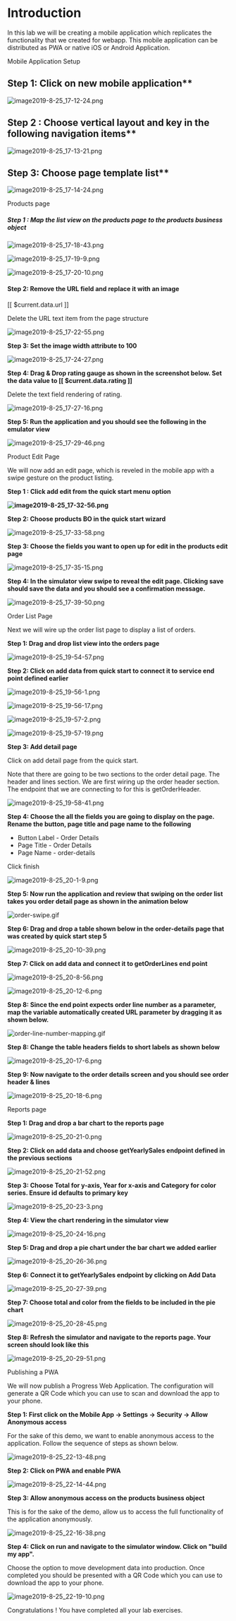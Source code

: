 # Introduction

In this lab we will be creating a mobile application which replicates the functionality that we created for webapp. This mobile application can be distributed as PWA or native iOS or Android Application.

Mobile Application Setup

## Step 1: Click on new mobile application**

![image2019-8-25_17-12-24.png](assets/image2019-8-25_17-12-24-7290694.png)

## Step 2 : Choose vertical layout and key in the following navigation items**

![image2019-8-25_17-13-21.png](assets/image2019-8-25_17-13-21-7290694.png)

## Step 3: Choose page template list**

![image2019-8-25_17-14-24.png](assets/image2019-8-25_17-14-24-7290694.png)

Products page 

##### Step 1 : Map the list view on the products page to the products business object


![image2019-8-25_17-18-43.png](assets/image2019-8-25_17-18-43-7290694.png)

![image2019-8-25_17-19-9.png](assets/image2019-8-25_17-19-9-7290694.png)

![image2019-8-25_17-20-10.png](assets/image2019-8-25_17-20-10-7290694.png)

#### Step 2: Remove the URL field and replace it with an image

[[ $current.data.url ]]

Delete the URL text item from the page structure

![image2019-8-25_17-22-55.png](assets/image2019-8-25_17-22-55-7290694.png)

**Step 3: Set the image width attribute to 100**

![image2019-8-25_17-24-27.png](assets/image2019-8-25_17-24-27-7290694.png)

**Step 4: Drag & Drop rating gauge as shown in the screenshot below. Set the data value to [[ $current.data.rating ]]**

Delete the text field rendering of rating.

![image2019-8-25_17-27-16.png](assets/image2019-8-25_17-27-16-7290694.png)

**Step 5: Run the application and you should see the following in the emulator view**

![image2019-8-25_17-29-46.png](assets/image2019-8-25_17-29-46-7290694.png)

Product Edit Page

We will now add an edit page, which is reveled in the mobile app with a swipe gesture on the product listing.

**Step 1 : Click add edit from the quick start menu option**

**![image2019-8-25_17-32-56.png](assets/image2019-8-25_17-32-56-7290694.png)**

**Step 2: Choose products BO in the quick start wizard**

![image2019-8-25_17-33-58.png](assets/image2019-8-25_17-33-58-7290694.png)

**Step 3: Choose the fields you want to open up for edit in the products edit page**

![image2019-8-25_17-35-15.png](assets/image2019-8-25_17-35-15-7290694.png)

**Step 4: In the simulator view swipe to reveal the edit page. Clicking save should save the data and you should see a confirmation message.**

![image2019-8-25_17-39-50.png](assets/image2019-8-25_17-39-50-7290694.png)

Order List Page

Next we will wire up the order list page to display a list of orders.

**Step 1: Drag and drop list view into the orders page**

![image2019-8-25_19-54-57.png](assets/image2019-8-25_19-54-57-7290694.png)

**Step 2: Click on add data from quick start to connect it to service end point defined earlier**

![image2019-8-25_19-56-1.png](assets/image2019-8-25_19-56-1-7290694.png)

![image2019-8-25_19-56-17.png](assets/image2019-8-25_19-56-17-7290694.png)

![image2019-8-25_19-57-2.png](assets/image2019-8-25_19-57-2-7290694.png)

![image2019-8-25_19-57-19.png](assets/image2019-8-25_19-57-19-7290694.png)

**Step 3: Add detail page**

Click on add detail page from the quick start. 

Note that there are going to be two sections to the order detail page. The header and lines section. We are first wiring up the order header section. The endpoint that we are connecting to for this is getOrderHeader.

![image2019-8-25_19-58-41.png](assets/image2019-8-25_19-58-41-7290694.png)

**Step 4: Choose the all the fields you are going to display on the page. Rename the button, page title and page name to the following**

- Button Label - Order Details
- Page Title - Order Details
- Page Name - order-details

Click finish

![image2019-8-25_20-1-9.png](assets/image2019-8-25_20-1-9-7290694.png)

**Step 5: Now run the application and review that swiping on the order list takes you order detail page as shown in the animation below**

![order-swipe.gif](assets/order-swipe-7290694.gif)

**Step 6: Drag and drop a table shown below in the order-details page that was created by quick start step 5**

![image2019-8-25_20-10-39.png](assets/image2019-8-25_20-10-39-7290694.png)

**Step 7: Click on add data and connect it to getOrderLines end point**

![image2019-8-25_20-8-56.png](assets/image2019-8-25_20-8-56-7290694.png)

![image2019-8-25_20-12-6.png](assets/image2019-8-25_20-12-6-7290694.png)

**Step 8: Since the end point expects order line number as a parameter, map the variable automatically created URL parameter by dragging it as shown below.**

![order-line-number-mapping.gif](assets/order-line-number-mapping-7290694.gif)

**Step 8: Change the table headers fields to short labels as shown below**

![image2019-8-25_20-17-6.png](assets/image2019-8-25_20-17-6-7290694.png)

**Step 9: Now navigate to the order details screen and you should see order header & lines**

![image2019-8-25_20-18-6.png](assets/image2019-8-25_20-18-6-7290694.png)

Reports page

**Step 1: Drag and drop a bar chart to the reports page**

![image2019-8-25_20-21-0.png](assets/image2019-8-25_20-21-0-7290694.png)

**Step 2: Click on add data and choose getYearlySales endpoint defined in the previous sections**

![image2019-8-25_20-21-52.png](assets/image2019-8-25_20-21-52-7290694.png)

**Step 3: Choose Total for y-axis, Year for x-axis and Category for color series. Ensure id defaults to primary key**

![image2019-8-25_20-23-3.png](assets/image2019-8-25_20-23-3-7290694.png)

**Step 4: View the chart rendering in the simulator view**

![image2019-8-25_20-24-16.png](assets/image2019-8-25_20-24-16-7290694.png)

**Step 5: Drag and drop a pie chart under the bar chart we added earlier**

![image2019-8-25_20-26-36.png](assets/image2019-8-25_20-26-36-7290694.png)

**Step 6: Connect it to getYearlySales endpoint by clicking on Add Data**

![image2019-8-25_20-27-39.png](assets/image2019-8-25_20-27-39-7290694.png)

**Step 7: Choose total and color from the fields to be included in the pie chart**

![image2019-8-25_20-28-45.png](assets/image2019-8-25_20-28-45-7290694.png)

**Step 8: Refresh the simulator and navigate to the reports page. Your screen should look like this**

![image2019-8-25_20-29-51.png](assets/image2019-8-25_20-29-51-7290694.png)

Publishing a PWA

We will now publish a Progress Web Application. The configuration will generate a QR Code which you can use to scan and download the app to your phone.

**Step 1: First click on the Mobile App → Settings → Security → Allow Anonymous access**

For the sake of this demo, we want to enable anonymous access to the application. Follow the sequence of steps as shown below.

![image2019-8-25_22-13-48.png](assets/image2019-8-25_22-13-48-7290694.png)

**Step 2: Click on PWA and enable PWA**

![image2019-8-25_22-14-44.png](assets/image2019-8-25_22-14-44-7290694.png)

**Step 3: Allow anonymous access on the products business object**

This is for the sake of the demo, allow us to access the full functionality of the application anonymously.

![image2019-8-25_22-16-38.png](assets/image2019-8-25_22-16-38-7290694.png)

**Step 4: Click on run and navigate to the simulator window. Click on "build my app".**

Choose the option to move development data into production. Once completed you should be presented with a QR Code which you can use to download the app to your phone.

![image2019-8-25_22-19-10.png](assets/image2019-8-25_22-19-10-7290694.png)



Congratulations ! You have completed all your lab exercises.